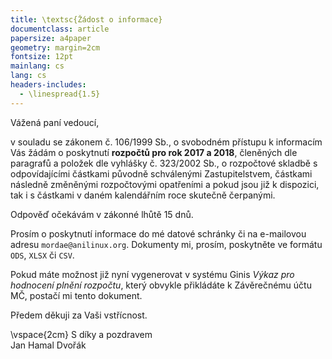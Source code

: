 ```yaml
---
title: \textsc{Žádost o informace}
documentclass: article
papersize: a4paper
geometry: margin=2cm
fontsize: 12pt
mainlang: cs
lang: cs
headers-includes:
  - \linespread{1.5}
---
```


Vážená paní vedoucí,

v souladu se zákonem č. 106/1999 Sb., o svobodném přístupu k informacím Vás žádám o poskytnutí **rozpočtů pro rok 2017 a 2018**, členěných dle paragrafů a položek dle vyhlášky č. 323/2002 Sb., o rozpočtové skladbě s odpovídajícími částkami původně schválenými Zastupitelstvem, částkami následně změněnými rozpočtovými opatřeními a pokud jsou již k dispozici, tak i s částkami v daném kalendářním roce skutečně čerpanými.

Odpověď očekávám v zákonné lhůtě 15 dnů.

Prosím o poskytnutí informace do mé datové schránky či na e-mailovou adresu `mordae@anilinux.org`. Dokumenty mi, prosím, poskytněte ve formátu `ODS`, `XLSX` či `CSV`.

Pokud máte možnost již nyní vygenerovat v systému Ginis *Výkaz pro hodnocení plnění rozpočtu*, který obvykle přikládáte k Závěrečnému účtu MČ, postačí mi tento dokument.

Předem děkuji za Vaši vstřícnost.

\vspace{2cm}
S díky a pozdravem  
Jan Hamal Dvořák


<!-- vim:set spell spelllang=cs,en: -->
